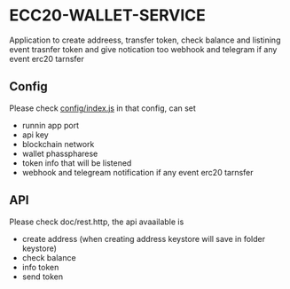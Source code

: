 # ECC20-WALLET-SERVICE
Application to create addreess, transfer token, check balance and listining event trasnfer token and give notication too webhook and telegram if any event erc20 tarnsfer

## Config
Please check [config/index.js](erc20-wallet-service/blob/master/config/index.js) in that config, can set 
- runnin app port
- api key
- blockchain network
- wallet phasspharese
- token info that will be listened 
- webhook and telegream notification if any event erc20 tarnsfer 

## API
Please check doc/rest.http, the api avaailable is
- create address  (when creating address keystore will save in folder keystore)
- check balance
- info token
- send token
